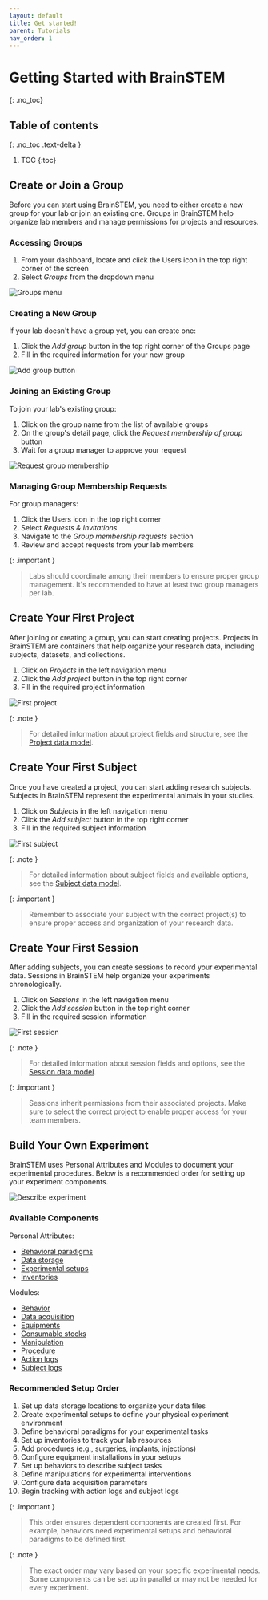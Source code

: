```yaml
---
layout: default
title: Get started!
parent: Tutorials
nav_order: 1
---
```


# Getting Started with BrainSTEM
{: .no_toc}

## Table of contents
{: .no_toc .text-delta }

1. TOC
{:toc}

## Create or Join a Group

Before you can start using BrainSTEM, you need to either create a new group for your lab or join an existing one. Groups in BrainSTEM help organize lab members and manage permissions for projects and resources.

### Accessing Groups

1. From your dashboard, locate and click the Users icon in the top right corner of the screen
2. Select *Groups* from the dropdown menu

![Groups menu]({{site.baseurl}}/assets/images/tutorials/user_group.png)

### Creating a New Group

If your lab doesn't have a group yet, you can create one:

1. Click the *Add group* button in the top right corner of the Groups page
2. Fill in the required information for your new group

![Add group button]({{site.baseurl}}/assets/images/tutorials/add_group.png)

### Joining an Existing Group

To join your lab's existing group:

1. Click on the group name from the list of available groups
2. On the group's detail page, click the *Request membership of group* button
3. Wait for a group manager to approve your request

![Request group membership]({{site.baseurl}}/assets/images/tutorials/request_member_lab.png)

### Managing Group Membership Requests

For group managers:

1. Click the Users icon in the top right corner
2. Select *Requests & Invitations*
3. Navigate to the *Group membership requests* section
4. Review and accept requests from your lab members

{: .important }
> Labs should coordinate among their members to ensure proper group management. It's recommended to have at least two group managers per lab.

## Create Your First Project

After joining or creating a group, you can start creating projects. Projects in BrainSTEM are containers that help organize your research data, including subjects, datasets, and collections.

1. Click on *Projects* in the left navigation menu
2. Click the *Add project* button in the top right corner
3. Fill in the required project information

![First project]({{site.baseurl}}/assets/images/tutorials/first_project.png)

{: .note }
> For detailed information about project fields and structure, see the [Project data model]({{site.baseurl}}/datamodel/stem/project/).

## Create Your First Subject

Once you have created a project, you can start adding research subjects. Subjects in BrainSTEM represent the experimental animals in your studies.

1. Click on *Subjects* in the left navigation menu
2. Click the *Add subject* button in the top right corner
3. Fill in the required subject information

![First subject]({{site.baseurl}}/assets/images/tutorials/first_subject.png)

{: .note }
> For detailed information about subject fields and available options, see the [Subject data model]({{site.baseurl}}/datamodel/stem/subject/).

{: .important }
> Remember to associate your subject with the correct project(s) to ensure proper access and organization of your research data.

## Create Your First Session

After adding subjects, you can create sessions to record your experimental data. Sessions in BrainSTEM help organize your experiments chronologically.

1. Click on *Sessions* in the left navigation menu
2. Click the *Add session* button in the top right corner 
3. Fill in the required session information

![First session]({{site.baseurl}}/assets/images/tutorials/first_session.png)

{: .note }
> For detailed information about session fields and options, see the [Session data model]({{site.baseurl}}/datamodel/stem/dataset/).

{: .important }
> Sessions inherit permissions from their associated projects. Make sure to select the correct project to enable proper access for your team members.

## Build Your Own Experiment

BrainSTEM uses Personal Attributes and Modules to document your experimental procedures. Below is a recommended order for setting up your experiment components.

![Describe experiment]({{site.baseurl}}/assets/images/tutorials/describe_experiment.png)

### Available Components

Personal Attributes:
- [Behavioral paradigms]({{site.baseurl}}/datamodel/personal_attributes/behavioral_paradigm/)
- [Data storage]({{site.baseurl}}/datamodel/personal_attributes/data_storage/)
- [Experimental setups]({{site.baseurl}}/datamodel/personal_attributes/experiment_setups/)
- [Inventories]({{site.baseurl}}/datamodel/personal_attributes/inventories/)

Modules:
- [Behavior]({{site.baseurl}}/datamodel/modules/behavior/)
- [Data acquisition]({{site.baseurl}}/datamodel/modules/experiment_data/)
- [Equipments]({{site.baseurl}}/datamodel/modules/installation/)
- [Consumable stocks]({{site.baseurl}}/datamodel/modules/consumable_stock/)
- [Manipulation]({{site.baseurl}}/datamodel/modules/manipulation/)
- [Procedure]({{site.baseurl}}/datamodel/modules/procedure/)
- [Action logs]({{site.baseurl}}/datamodel/modules/actionlog/)
- [Subject logs]({{site.baseurl}}/datamodel/modules/subjectlog/)

### Recommended Setup Order

1. Set up data storage locations to organize your data files
2. Create experimental setups to define your physical experiment environment
3. Define behavioral paradigms for your experimental tasks
4. Set up inventories to track your lab resources
5. Add procedures (e.g., surgeries, implants, injections)
6. Configure equipment installations in your setups
7. Set up behaviors to describe subject tasks
8. Define manipulations for experimental interventions
9. Configure data acquisition parameters
10. Begin tracking with action logs and subject logs

{: .important }
> This order ensures dependent components are created first. For example, behaviors need experimental setups and behavioral paradigms to be defined first.

{: .note }
> The exact order may vary based on your specific experimental needs. Some components can be set up in parallel or may not be needed for every experiment.


